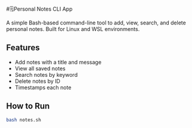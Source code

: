 #🗒Personal Notes CLI App

A simple Bash-based command-line tool to add, view, search, and delete personal notes. Built for Linux and WSL environments.

## Features
- Add notes with a title and message
- View all saved notes
- Search notes by keyword
- Delete notes by ID
- Timestamps each note

## How to Run

```bash
bash notes.sh

